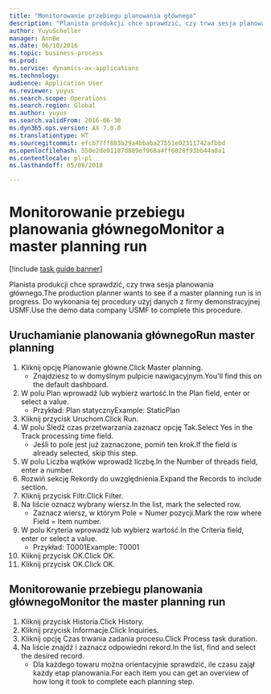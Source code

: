 ```yaml
--- 
title: "Monitorowanie przebiegu planowania głównego"
description: "Planista produkcji chce sprawdzić, czy trwa sesja planowania głównego."
author: YuyuScheller
manager: AnnBe
ms.date: 06/10/2016
ms.topic: business-process
ms.prod: 
ms.service: dynamics-ax-applications
ms.technology: 
audience: Application User
ms.reviewer: yuyus
ms.search.scope: Operations
ms.search.region: Global
ms.author: yuyus
ms.search.validFrom: 2016-06-30
ms.dyn365.ops.version: AX 7.0.0
ms.translationtype: HT
ms.sourcegitcommit: efcb77ff883b29a4bbaba27551e02311742afbbd
ms.openlocfilehash: 550e2de01187d889ef968a4ff6828f93bb44a8a1
ms.contentlocale: pl-pl
ms.lasthandoff: 05/08/2018

---
```

# <a name="monitor-a-master-planning-run"></a><span data-ttu-id="c0543-103">Monitorowanie przebiegu planowania głównego</span><span class="sxs-lookup"><span data-stu-id="c0543-103">Monitor a master planning run</span></span>

[!include [task guide banner](../../includes/task-guide-banner.md)]

<span data-ttu-id="c0543-104">Planista produkcji chce sprawdzić, czy trwa sesja planowania głównego.</span><span class="sxs-lookup"><span data-stu-id="c0543-104">The production planner wants to see if a master planning run is in progress.</span></span> <span data-ttu-id="c0543-105">Do wykonania tej procedury użyj danych z firmy demonstracyjnej USMF.</span><span class="sxs-lookup"><span data-stu-id="c0543-105">Use the demo data company USMF to complete this procedure.</span></span>


## <a name="run-master-planning"></a><span data-ttu-id="c0543-106">Uruchamianie planowania głównego</span><span class="sxs-lookup"><span data-stu-id="c0543-106">Run master planning</span></span>
1. <span data-ttu-id="c0543-107">Kliknij opcję Planowanie główne.</span><span class="sxs-lookup"><span data-stu-id="c0543-107">Click Master planning.</span></span>
    * <span data-ttu-id="c0543-108">Znajdziesz to w domyślnym pulpicie nawigacyjnym.</span><span class="sxs-lookup"><span data-stu-id="c0543-108">You'll find this on the default dashboard.</span></span>  
2. <span data-ttu-id="c0543-109">W polu Plan wprowadź lub wybierz wartość.</span><span class="sxs-lookup"><span data-stu-id="c0543-109">In the Plan field, enter or select a value.</span></span>
    * <span data-ttu-id="c0543-110">Przykład: Plan statyczny</span><span class="sxs-lookup"><span data-stu-id="c0543-110">Example: StaticPlan</span></span>  
3. <span data-ttu-id="c0543-111">Kliknij przycisk Uruchom.</span><span class="sxs-lookup"><span data-stu-id="c0543-111">Click Run.</span></span>
4. <span data-ttu-id="c0543-112">W polu Śledź czas przetwarzania zaznacz opcję Tak.</span><span class="sxs-lookup"><span data-stu-id="c0543-112">Select Yes in the Track processing time field.</span></span>
    * <span data-ttu-id="c0543-113">Jeśli to pole jest już zaznaczone, pomiń ten krok.</span><span class="sxs-lookup"><span data-stu-id="c0543-113">If the field is already selected, skip this step.</span></span>  
5. <span data-ttu-id="c0543-114">W polu Liczba wątków wprowadź liczbę.</span><span class="sxs-lookup"><span data-stu-id="c0543-114">In the Number of threads field, enter a number.</span></span>
6. <span data-ttu-id="c0543-115">Rozwiń sekcję Rekordy do uwzględnienia.</span><span class="sxs-lookup"><span data-stu-id="c0543-115">Expand the Records to include section.</span></span>
7. <span data-ttu-id="c0543-116">Kliknij przycisk Filtr.</span><span class="sxs-lookup"><span data-stu-id="c0543-116">Click Filter.</span></span>
8. <span data-ttu-id="c0543-117">Na liście oznacz wybrany wiersz.</span><span class="sxs-lookup"><span data-stu-id="c0543-117">In the list, mark the selected row.</span></span>
    * <span data-ttu-id="c0543-118">Zaznacz wiersz, w którym Pole = Numer pozycji.</span><span class="sxs-lookup"><span data-stu-id="c0543-118">Mark the row where Field = Item number.</span></span>  
9. <span data-ttu-id="c0543-119">W polu Kryteria wprowadź lub wybierz wartość.</span><span class="sxs-lookup"><span data-stu-id="c0543-119">In the Criteria field, enter or select a value.</span></span>
    * <span data-ttu-id="c0543-120">Przykład: T0001</span><span class="sxs-lookup"><span data-stu-id="c0543-120">Example: T0001</span></span>  
10. <span data-ttu-id="c0543-121">Kliknij przycisk OK.</span><span class="sxs-lookup"><span data-stu-id="c0543-121">Click OK.</span></span>
11. <span data-ttu-id="c0543-122">Kliknij przycisk OK.</span><span class="sxs-lookup"><span data-stu-id="c0543-122">Click OK.</span></span>

## <a name="monitor-the-master-planning-run"></a><span data-ttu-id="c0543-123">Monitorowanie przebiegu planowania głównego</span><span class="sxs-lookup"><span data-stu-id="c0543-123">Monitor the master planning run</span></span>
1. <span data-ttu-id="c0543-124">Kliknij przycisk Historia.</span><span class="sxs-lookup"><span data-stu-id="c0543-124">Click History.</span></span>
2. <span data-ttu-id="c0543-125">Kliknij przycisk Informacje.</span><span class="sxs-lookup"><span data-stu-id="c0543-125">Click Inquiries.</span></span>
3. <span data-ttu-id="c0543-126">Kliknij opcję Czas trwania zadania procesu.</span><span class="sxs-lookup"><span data-stu-id="c0543-126">Click Process task duration.</span></span>
4. <span data-ttu-id="c0543-127">Na liście znajdź i zaznacz odpowiedni rekord.</span><span class="sxs-lookup"><span data-stu-id="c0543-127">In the list, find and select the desired record.</span></span>
    * <span data-ttu-id="c0543-128">Dla każdego towaru można orientacyjnie sprawdzić, ile czasu zajął każdy etap planowania.</span><span class="sxs-lookup"><span data-stu-id="c0543-128">For each item you can get an overview of how long it took to complete each planning step.</span></span>  


